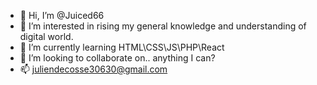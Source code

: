 - 👋 Hi, I’m @Juiced66
- 👀 I’m interested in rising my general knowledge and understanding of digital world.
- 🌱 I’m currently learning HTML\CSS\JS\PHP\React
- 💞️ I’m looking to collaborate on.. anything I can?
- 📫 juliendecosse30630@gmail.com

<!---
Juiced66/Juiced66 is a ✨ special ✨ repository because its `README.md` (this file) appears on your GitHub profile.
You can click the Preview link to take a look at your changes.
--->
